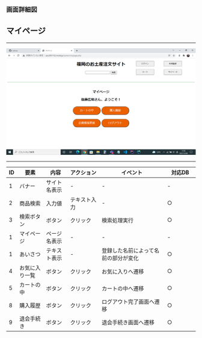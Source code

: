 ### 画面詳細図
## マイページ
****
<img src="../img/マイページ.png" width="900">

****
| ID | 要素 | 内容 | アクション | イベント | 対応DB |
|----|------|------|------------|----------|--------|
|1   |バナー|サイト名表示|-      |-          |-        |
|2   |商品検索|入力値|テキスト入力|-　　　　|○　　　　|
|3   |検索ボタン|ボタン|クリック|検索処理実行|○　　　 |
|1   |マイページ|ページ名表示|-      |-          |-        |
|1   |あいさつ|テキスト表示|- 　　　　|登録した名前によって名前の部分が変化|○|
|4   |お気に入り一覧|ボタン|クリック|お気に入りへ遷移|○|
|5   |カートの中|ボタン|クリック|カートの中へ遷移|○|
|8  |購入履歴|ボタン|クリック|ログアウト完了画面へ遷移|○|
|9  |退会手続き|ボタン|クリック|退会手続き画面へ遷移|○|



